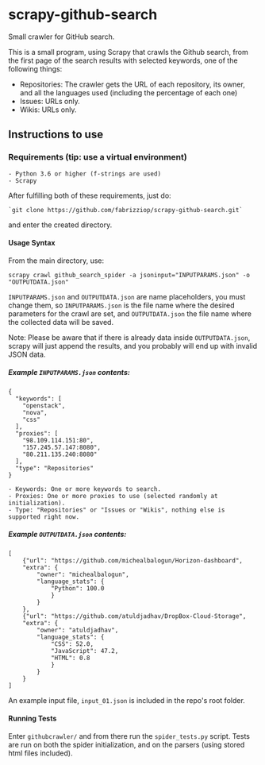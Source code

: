 # scrapy-github-search
Small crawler for GitHub search.

This is a small program, using Scrapy that crawls the Github search, from the first page of the search results with selected keywords, one of the following things:
  - Repositories: The crawler gets the URL of each repository, its owner, and all the languages used (including the percentage of each one)
  - Issues: URLs only.
  - Wikis: URLs only.

## Instructions to use

### Requirements (tip: use a virtual environment)
    - Python 3.6 or higher (f-strings are used)
    - Scrapy

After fulfilling both of these requirements, just do:

	`git clone https://github.com/fabrizziop/scrapy-github-search.git`

and enter the created directory.

#### Usage Syntax

From the main directory, use:

`scrapy crawl github_search_spider -a jsoninput="INPUTPARAMS.json" -o "OUTPUTDATA.json"`

`INPUTPARAMS.json` and `OUTPUTDATA.json` are name placeholders, you must change them, so `INPUTPARAMS.json` is the file name where the desired parameters for the crawl are set, and `OUTPUTDATA.json` the file name where the collected data will be saved.

Note: Please be aware that if there is already data inside `OUTPUTDATA.json`, scrapy will just append the results, and you probably will end up with invalid JSON data. 

##### Example `INPUTPARAMS.json` contents:

```
{
  "keywords": [
    "openstack",
    "nova",
    "css"
  ],
  "proxies": [
    "98.109.114.151:80",
    "157.245.57.147:8080",
    "80.211.135.240:8080"
  ],
  "type": "Repositories"
}
```

	- Keywords: One or more keywords to search.
	- Proxies: One or more proxies to use (selected randomly at initialization).
	- Type: "Repositories" or "Issues or "Wikis", nothing else is supported right now.

##### Example `OUTPUTDATA.json` contents:
```
[
	{"url": "https://github.com/michealbalogun/Horizon-dashboard", 
	"extra": {
		"owner": "michealbalogun",
		"language_stats": {
			"Python": 100.0
			}
		}
	},
	{"url": "https://github.com/atuldjadhav/DropBox-Cloud-Storage",
	"extra": {
		"owner": "atuldjadhav",
		"language_stats": {
			"CSS": 52.0,
			"JavaScript": 47.2,
			"HTML": 0.8
			}
		}
	}
]
```

An example input file, `input_01.json` is included in the repo's root folder.

#### Running Tests

Enter `githubcrawler/` and from there run the `spider_tests.py` script. Tests are run on both the spider initialization, and on the parsers (using stored html files included).
